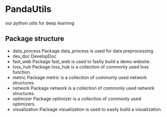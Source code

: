 # PandaUtils
our python utils for deep learning

## Package structure

- data_process
  Package data_process is used for data preprocessing.
- dev_doc
  DevelopDoc
- fast_web
  Package fast_web is used to fastly build a demo website.
- loss_hub
  Package loss_hub is a collection of commonly used loss function.
- metric
  Package metric is a collection of commonly used network structures.
- network
  Package network is a collection of commonly used network structures. 
- optimizer
  Package optimizer is a collection of commonly used optimizers.
- visualization 
  Package visualization is used to easily build a visualization.
